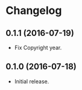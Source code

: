 # Changelog

## 0.1.1 (2016-07-19)

-   Fix Copyright year.

## 0.1.0 (2016-07-18)

-   Initial release.
